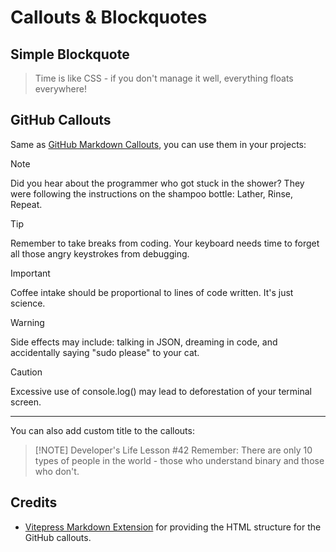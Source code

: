 # Callouts & Blockquotes

## Simple Blockquote

<ComponentPreview>

> Time is like CSS - if you don't manage it well, everything floats everywhere!

</ComponentPreview>

## GitHub Callouts

Same as [GitHub Markdown Callouts](https://docs.github.com/en/get-started/writing-on-github/getting-started-with-writing-and-formatting-on-github/basic-writing-and-formatting-syntax#alerts), you can use them in your projects:

<ComponentPreview>

> [!NOTE]  
> Did you hear about the programmer who got stuck in the shower? They were following the instructions on the shampoo bottle: Lather, Rinse, Repeat.

> [!TIP]
> Remember to take breaks from coding. Your keyboard needs time to forget all those angry keystrokes from debugging.

> [!IMPORTANT]  
> Coffee intake should be proportional to lines of code written. It's just science.

> [!WARNING]  
> Side effects may include: talking in JSON, dreaming in code, and accidentally saying "sudo please" to your cat.

> [!CAUTION]
> Excessive use of console.log() may lead to deforestation of your terminal screen.

</ComponentPreview>

---

You can also add custom title to the callouts:

> [!NOTE] Developer's Life Lesson #42
> Remember: There are only 10 types of people in the world - those who understand binary and those who don't.


## Credits

- [Vitepress Markdown Extension](https://vitepress.dev) for providing the HTML structure for the GitHub callouts.
